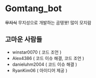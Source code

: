# Gomtang_bot
~~무지식~~ 무지성으로 개발하는 곰탱봇!
많이 모지람

## 고마운 사람들
- winstar0070 ( 코드 조언 )
- Alex4386 ( 코드 이슈 해결, 코드 조언 )
- danieluhm2004 ( 코드 이슈 해결 )
- RyanKim06 ( 아이디어 제공 )
